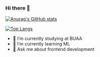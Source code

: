 ### Hi there 👋
[![Anurag's GitHub stats](https://github-readme-stats.vercel.app/api?username=Matrix53&count_private=true&show_icons=true&theme=radical)](https://github.com/anuraghazra/github-readme-stats)

[![Top Langs](https://github-readme-stats.vercel.app/api/top-langs/?username=Matrix53&layout=compact&theme=radical&card_width=445)](https://github.com/anuraghazra/github-readme-stats)

- 🔭 I’m currently studying at BUAA
- 🌱 I’m currently learning ML
- 💬 Ask me about frontend development

<!--
**Matrix53/Matrix53** is a ✨ _special_ ✨ repository because its `README.md` (this file) appears on your GitHub profile.

Here are some ideas to get you started:

- 🔭 I’m currently working on ...
- 🌱 I’m currently learning ...
- 👯 I’m looking to collaborate on ...
- 🤔 I’m looking for help with ...
- 💬 Ask me about ...
- 📫 How to reach me: ...
- 😄 Pronouns: ...
- ⚡ Fun fact: ...
-->
